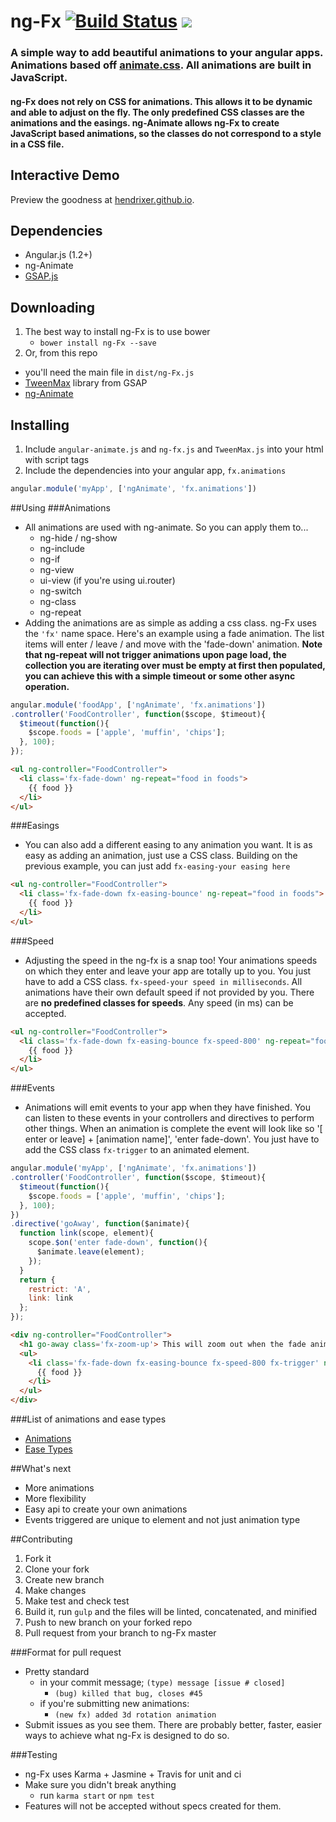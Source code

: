 ng-Fx    [![Build Status](https://travis-ci.org/Hendrixer/ng-Fx.svg?branch=master)](https://travis-ci.org/Hendrixer/ng-Fx)   <img src="http://img.shields.io/badge/Built%20with-Gulp-red.svg" />
===============

### A simple way to add beautiful animations to your angular apps. Animations based off [animate.css](http://daneden.github.io/animate.css/). All animations are built in JavaScript.

#### ng-Fx does not rely on CSS for animations. This allows it to be dynamic and able to adjust on the fly. The only predefined CSS classes are the animations and the easings. ng-Animate allows ng-Fx to create JavaScript based animations, so the classes do not correspond to a style in a CSS file.

## Interactive Demo
Preview the goodness at [hendrixer.github.io](https://hendrixer.github.io/).

## Dependencies
+ Angular.js (1.2+)
+ ng-Animate
+ [GSAP.js](http://www.greensock.com/gsap-js/)

## Downloading
1. The best way to install ng-Fx is to use bower
    + ```bower install ng-Fx --save```
2. Or, from this repo
  + you'll need the main file in ```dist/ng-Fx.js```
  + [TweenMax](https://github.com/greensock/GreenSock-JS/) library from GSAP
  + [ng-Animate](http://google.com)

## Installing
1. Include ```angular-animate.js``` and ```ng-fx.js``` and ```TweenMax.js``` into your html with script tags
2. Include the dependencies into your angular app,  ```fx.animations```
```javascript
angular.module('myApp', ['ngAnimate', 'fx.animations'])
```
##Using
###Animations
+ All animations are used with ng-animate. So you can apply them to...
  + ng-hide / ng-show
  + ng-include
  + ng-if
  + ng-view
  + ui-view (if you're using ui.router)
  + ng-switch
  + ng-class
  + ng-repeat
+ Adding the animations are as simple as adding a css class. ng-Fx uses the ```'fx'``` name space. Here's an example using a fade animation. The list items will enter / leave / and move with the 'fade-down' animation. __Note that ng-repeat will not trigger animations upon page load, the collection you are iterating over must be empty at first then populated, you can achieve this with a simple timeout or some other async operation.__

```javascript
angular.module('foodApp', ['ngAnimate', 'fx.animations'])
.controller('FoodController', function($scope, $timeout){
  $timeout(function(){
    $scope.foods = ['apple', 'muffin', 'chips'];
  }, 100);
});
```
``` html
<ul ng-controller="FoodController">
  <li class='fx-fade-down' ng-repeat="food in foods">
    {{ food }}
  </li>
</ul>
```
###Easings
+ You can also add a different easing to any animation you want. It is as easy as adding an animation, just use a CSS class. Building on the previous example, you can just add ```fx-easing-your easing here```
``` html
<ul ng-controller="FoodController">
  <li class='fx-fade-down fx-easing-bounce' ng-repeat="food in foods">
    {{ food }}
  </li>
</ul>
```
###Speed
+ Adjusting the speed in the ng-fx is a snap too! Your animations speeds on which they enter and leave your app are totally up to you. You just have to add a CSS class. ```fx-speed-your speed in milliseconds```. All animations have their own default speed if not provided by you. There are __no predefined classes for speeds__. Any speed (in ms) can be accepted.
``` html
<ul ng-controller="FoodController">
  <li class='fx-fade-down fx-easing-bounce fx-speed-800' ng-repeat="food in foods">
    {{ food }}
  </li>
</ul>
```
###Events
+ Animations will emit events to your app when they have finished. You can listen to these events in your controllers and directives to perform other things. When an animation is complete the event will look like so '[ enter or leave] + [animation name]', 'enter fade-down'. You just have to add the CSS class ```fx-trigger``` to an animated element.
``` javascript
angular.module('myApp', ['ngAnimate', 'fx.animations'])
.controller('FoodController', function($scope, $timeout){
  $timeout(function(){
    $scope.foods = ['apple', 'muffin', 'chips'];
  }, 100);
})
.directive('goAway', function($animate){
  function link(scope, element){
    scope.$on('enter fade-down', function(){
      $animate.leave(element);
    });
  }
  return {
    restrict: 'A',
    link: link
  };
});
```
``` html
<div ng-controller="FoodController">
  <h1 go-away class='fx-zoom-up'> This will zoom out when the fade animation is done</h1>
  <ul>
    <li class='fx-fade-down fx-easing-bounce fx-speed-800 fx-trigger' ng-repeat="food in foods">
      {{ food }}
    </li>
  </ul>
</div>
```
###List of animations and ease types
+ [Animations](https://github.com/Hendrixer/ng-Fx/blob/master/animationList.txt)
+ [Ease Types](https://github.com/Hendrixer/ng-Fx/blob/master/easingList.txt)

##What's next
+ More animations
+ More flexibility
+ Easy api to create your own animations
+ Events triggered are unique to element and not just animation type

##Contributing
1. Fork it
2. Clone your fork
3. Create new branch
4. Make changes
5. Make test and check test
6. Build it, run ```gulp``` and the files will be linted, concatenated, and minified
7. Push to new branch on your forked repo
8. Pull request from your branch to ng-Fx master

###Format for pull request
+ Pretty standard
  + in your commit message; ```(type) message [issue # closed]```
    + ```(bug) killed that bug, closes #45```
  + if you're submitting new animations:
    + ```(new fx) added 3d rotation animation ```
+ Submit issues as you see them. There are probably better, faster, easier ways to achieve what ng-Fx is designed to do so.

###Testing
+ ng-Fx uses Karma + Jasmine + Travis for unit and ci
+ Make sure you didn't break anything
  + run ```karma start``` or ```npm test```
+ Features will not be accepted without specs created for them.
